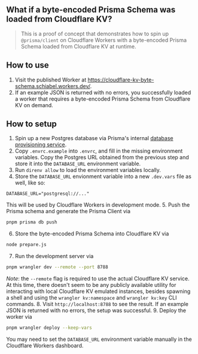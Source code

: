 ## What if a byte-encoded Prisma Schema was loaded from Cloudflare KV?

> This is a proof of concept that demonstrates how to spin up `@prisma/client` on Cloudflare Workers with a byte-encoded Prisma Schema loaded from Cloudflare KV at runtime.

## How to use

1. Visit the published Worker at https://cloudflare-kv-byte-schema.schiabel.workers.dev/.
2. If an example JSON is returned with no errors, you successfully loaded a worker that requires a byte-encoded Prisma Schema from Cloudflare KV on demand.

## How to setup

1. Spin up a new Postgres database via Prisma's internal [database provisioning service](https://db-provision.cloud.prisma.io/).
2. Copy `.envrc.example` into `.envrc`, and fill in the missing environment variables. Copy the Postgres URL obtained from the previous step and store it into the `DATABASE_URL` environment variable.
3. Run `direnv allow` to load the environment variables locally.
4. Store the `DATABASE_URL` envionment variable into a new `.dev.vars` file as well, like so:
  ```text
  DATABASE_URL="postgresql://..."
  ```
  This will be used by Cloudflare Workers in development mode.
5. Push the Prisma schema and generate the Prisma Client via
  ```sh
  pnpm prisma db push
  ```
6. Store the byte-encoded Prisma Schema into Cloudflare KV via
  ```sh
  node prepare.js
  ```
7. Run the development server via
  ```sh
  pnpm wrangler dev --remote --port 8788
  ```
  *Note*: the `--remote` flag is required to use the actual Cloudflare KV service.
  At this time, there doesn't seem to be any publicly available utility for interacting with local Cloudflare KV emulated instances,
  besides spawning a shell and using the `wrangler kv:namespace` and `wrangler kv:key` CLI commands.
8. Visit `http://localhost:8788` to see the result. If an example JSON is returned with no errors, the setup was successful.
9. Deploy the worker via
  ```sh
  pnpm wrangler deploy --keep-vars
  ```
  You may need to set the `DATABASE_URL` environment variable manually in the Cloudflare Workers dashboard.
